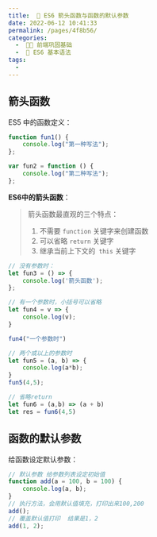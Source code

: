 ```yaml
---
title:  🥐 ES6 箭头函数与函数的默认参数
date: 2022-06-12 10:41:33
permalink: /pages/4f8b56/
categories:
  -  🚶🏻 前端巩固基础
  -  🍯 ES6 基本语法
tags:
  - 
---
```




## 箭头函数

ES5 中的函数定义：

```js
function fun1() {
    console.log("第一种写法");
};
```

```js
var fun2 = function () {
    console.log("第二种写法");
};
```



**ES6中的箭头函数**：

> 箭头函数最直观的三个特点：
>
> 1. 不需要 `function` 关键字来创建函数
> 2. 可以省略 `return` 关键字
> 3. 继承当前上下文的` this` 关键字

```js
// 没有参数时：
let fun3 = () => {
    console.log('箭头函数');
};
```

```js
// 有一个参数时，小括号可以省略
let fun4 = v => {
    console.log(v);
}

fun4("一个参数时")
```

```js
// 两个或以上的参数时
let fun5 = (a, b) => {
    console.log(a*b);
}
fun5(4,5);
```

```js
// 省略return
let fun6 = (a,b) => (a + b)
let res = fun6(4,5)
```



## 函数的默认参数

给函数设定默认参数：

```js
// 默认参数 给参数列表设定初始值
function add(a = 100, b = 100) {
    console.log(a, b);
}
// 执行方法，会用默认值填充，打印出来100,200
add();
// 覆盖默认值打印  结果是1，2      
add(1, 2);
```

